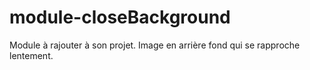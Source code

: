 # module-closeBackground
Module à rajouter à son projet. Image en arrière fond qui se rapproche lentement. 
